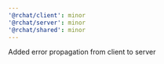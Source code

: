 ```yaml
---
'@rchat/client': minor
'@rchat/server': minor
'@rchat/shared': minor
---
```


Added error propagation from client to server
